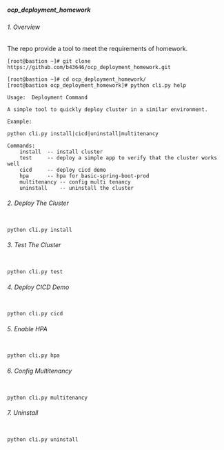 ##### ocp_deployment_homework

###### 1. Overview

The repo provide a tool to meet the requirements of homework.

```
[root@bastion ~]# git clone https://github.com/b43646/ocp_deployment_homework.git

[root@bastion ~]# cd ocp_deployment_homework/
[root@bastion ocp_deployment_homework]# python cli.py help

Usage:	Deployment Command

A simple tool to quickly deploy cluster in a similar environment.

Example:

python cli.py install|cicd|uninstall|multitenancy

Commands:
    install  -- install cluster
    test     -- deploy a simple app to verify that the cluster works well
    cicd     -- deploy cicd demo
    hpa      -- hpa for basic-spring-boot-prod
    multitenancy -- config multi tenancy
    uninstall    -- uninstall the cluster
```

###### 2. Deploy The Cluster

```

python cli.py install

```

###### 3. Test The Cluster

```

python cli.py test

```

###### 4. Deploy CICD Demo

```

python cli.py cicd

```

###### 5. Enable HPA

```

python cli.py hpa

```


###### 6. Config Multitenancy

```

python cli.py multitenancy

```

###### 7. Uninstall

```

python cli.py uninstall

```